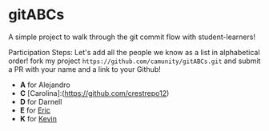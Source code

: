 # gitABCs
A simple project to walk through the git commit flow with student-learners!

Participation Steps: 
Let's add all the people we know as a list in alphabetical order!
fork my project `https://github.com/camunity/gitABCs.git` and submit a PR with your name and a link to your Github! 

* **A** for Alejandro
* **C** [Carolina]:(https://github.com/crestrepo12) 
* **D** for Darnell 
* **E** for [Eric](https://github.com/husheric)
* **K** for [Kevin](https://github.com/kevina101)
